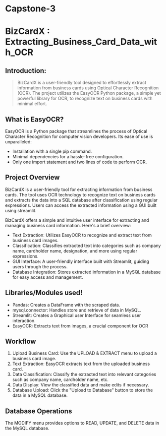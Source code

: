 # Capstone-3
# BizCardX : Extracting_Business_Card_Data_with_OCR
## Introduction:

  > BizCardX is a user-friendly tool designed to effortlessly extract information from business cards using Optical Character Recognition (OCR). The project utilizes the EasyOCR Python package, a simple yet powerful library for OCR, to recognize text on business cards with minimal effort.

## What is EasyOCR?

  EasyOCR is a Python package that streamlines the process of Optical Character Recognition for computer vision developers. Its ease of use is unparalleled:

   - Installation with a single pip command.
   - Minimal dependencies for a hassle-free configuration.
   - Only one import statement and two lines of code to perform OCR.

## Project Overview
 
   BizCardX is a user-friendly tool for extracting information from business cards. The tool uses OCR technology to recognize text on business cards and extracts the data into a SQL database after classification using regular expressions. Users can access the extracted information using a GUI built using streamlit.
   
   BizCardX offers a simple and intuitive user interface for extracting and managing business card information. Here's a brief overview:

  - Text Extraction: Utilizes EasyOCR to recognize and extract text from business card images.
  - Classification: Classifies extracted text into categories such as company name, cardholder name, designation, and more using regular expressions.
  - GUI Interface: A user-friendly interface built with Streamlit, guiding users through the process.
  - Database Integration: Stores extracted information in a MySQL database for easy access and management.
   
## Libraries/Modules used!

   - Pandas: Creates a DataFrame with the scraped data.
   - mysql.connector: Handles store and retrieve of data in MySQL.
   - Streamlit: Creates a Graphical user Interface for seamless user interaction.
   - EasyOCR: Extracts text from images, a crucial component for OCR
   
## Workflow
    
  1. Upload Business Card: Use the UPLOAD & EXTRACT menu to upload a business card image.
  2. Text Extraction: EasyOCR extracts text from the uploaded business card.
  3. Data Classification: Classify the extracted text into relevant categories such as company name, cardholder name, etc.
  4. Data Display: View the classified data and make edits if necessary.
  5. Database Upload: Click the "Upload to Database" button to store the data in a MySQL database.
    
## Database Operations

  The MODIFY menu provides options to READ, UPDATE, and DELETE data in the MySQL database.
